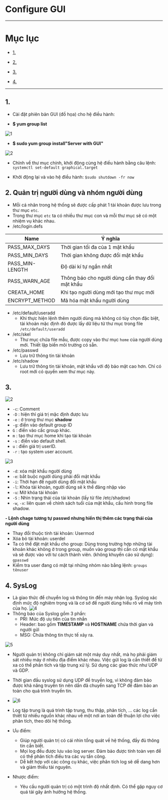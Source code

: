 # Configure GUI

---

# Mục lục

* [1.  ](#1)

* [2.  ](#2)

* [3.  ](#3)

* [4. ](#4)


---

<a name = '1'></a>
## 1. 
- Cài đặt phiên bản GUI (đồ họa) cho hệ điều hành: 

- **$ yum group list**

![1](/image/2021-03-15_14-01-02.png)

- **$ sudo yum group install"Server with GUI"**

![2](/image/2021-03-15_14-13-55.png)

- Chỉnh về thư mục chính, khởi động cùng hệ điều hành bằng câu lệnh: `systemctl set-default graphical.target`

- Khởi động lại và vào hệ điều hành: 
`$sudo shutdown -fr now`

<a name = '2'></a>
## 2. Quản trị người dùng và nhóm người dùng
- Mỗi cá nhân trong hệ thống sẽ được cấp phát 1 tài khoản được lưu trong thư mục `etc`. 
- Trong thư mục `etc` ta có nhiều thư mục con và mỗi thư mục sẽ có một nhiệm vụ khác nhau. 
- /etc/login.defs

| Name | Ý nghĩa |
|------|----------|
| PASS_MAX_DAYS | Thời gian tối đa của 1 mật khẩu |
| PASS_MIN_DAYS | Thời gian không được đổi mật khẩu |
| PASS_MIN-LENGTH | Độ dài kí tự ngắn nhất |
| PASS_WARN_AGE | Thông báo cho người dùng cần thay đổi mật khẩu |
| CREATA_HOME| Khi tạo người dùng mới tạo thư mục mới | 
| ENCRYPT_METHOD | Mã hóa mật khẩu người dùng |

- /etc/default/useradd
    - Khi thực hiện lệnh thêm người dùng mà không có tùy chọn đặc biệt, tài khoản mặc định đó được lấy dữ liệu từ thư mục trong file `/etc/default/useradd`
- /etc/skel
    - Thư mục chứa file mẫu, được copy vào thư mục `home` của người dùng mới. Thiết lập biến môi trường có sẵn. 
- /etc/passwd 
    - Lưu trữ thông tin tài khoản 
- /etc/shadow
    - Lưu trữ thông tin tài khoản, mật khẩu với độ bảo mật cao hơn. Chỉ có root mới có quyền xem thư mục này. 

<a name = '3'></a>
## 3. 

![2](/image/2021-03-15_16-06-41.png)
- `-c`: Comment 
- `-D` : hiện thỉ giá trị mặc định được lưu
- `-e` : ở trong thư mục **shadow**
- `-g`: điền vào default group ID
- `G` : điền vào cấc group khác. 
- `m` : tạo thư mục home khi tạo tài khoản
- `-s` : điền vào default shell.
- `u` : điền giá trị userID.
- `-r` : tạo system user account.

![3](/image/2021-03-16_13-53-38.png)
- `-d`: xóa mật khẩu người dùng 
- `-e`: bắt buộc người dùng phải đổi mật khẩu
- `-i`: Thời hạn để người dùng đổi mật khẩu 
- `-l`: Khóa tài khoản, người dùng sẽ k thể đăng nhập vào
- `-u`: Mở khóa tài khoản 
- `-S` : Nhìn trạng thái của tài khoản (lấy từ file /etc/shadow)
- `-w`, `-x`: liên quan về chính sách tuổi của mật khẩu, cấu hình trong file shadow.

**- Lệnh chage tương tự passwd nhưng hiển thị thêm các trạng thái của người dùng**

- Thay đổi thuộc tính tài khoản: Usermod 
- Xóa bỏ tài khoản: userdel 
- Ta có thể đặt mật khẩu cho group: Dùng trong trường hợp những tài khoản khác không ở trong group, muốn vào group thì cần có mật khẩu và sẽ được vào với tư cách thành viên. (không khuyến cáo sử dụng): `gpasswd`
- Kiểm tra user đang có mặt tại những nhóm nào bằng lệnh: `groups tênuser`

<a name = '4'></a>
## 4. SysLog
- Là giao thức để chuyển log và thông tin đến máy nhận log. Syslog xác định mức độ nghiêm trọng và là cơ sở để người dùng hiểu rõ về máy tính của họ. 
![4](/image/68747470733a2f2f696d6775722e636f6d2f6d72674c6e46612e706e67.png)
- Thông báo của Syslog gồm 3 phần: 
    - PRI: Mức độ ưu tiên của tin nhắn
    - Header: bao gồm **TIMESTAMP** và **HOSTNAME** chứa thời gian và người gửi
    - MSG: Chứa thông tin thực tế xảy ra. 

![5](/image/image-5.png)

- Người quản trị không chỉ giám sát một máy duy nhất, mà họ phải giám sát nhiều máy ở nhiều địa điểm khác nhau. Việc gửi log là cần thiết để từ xa có thể phân tích và tập trung xử lý. Sử dụng các giao thức như UDP và GDP.
- Thời gian đầu syslog sử dụng UDP để truyền log, vì không đảm bảo được khả năng truyền tin nên dần đã chuyển sang TCP để đảm bảo an toàn cho quá trình truyền tin. 

- ![6](/image/68747470733a2f2f696d6775722e636f6d2f44716366676e552e6a7067.png)

- Log tập trung là quá trình tập trung, thu thập, phân tích, ... các log cần thiết từ nhiều nguồn khác nhau về một nơi an toàn để thuận lợi cho việc phân tích, theo dõi hệ thống. 
- Ưu điểm: 
    - Giúp người quản trị có cái nhìn tổng quát về hệ thống, đầy đủ thông tin cần biết. 
    - Mọi log đều được lưu vào log server. Đảm bảo được tính toàn vẹn để có thể phân tích điều tra các vụ tấn công. 
    - Dễ kết hợp với các công cụ khác, việc phân tích log sẽ dễ dang hơn và giảm thiểu tài nguyên. 
- Nhược điểm: 
    - Yêu cầu người quản trị có một trình độ nhất định. Có thể gặp nguy cơ quá tải gây ảnh hưởng hệ thống. 